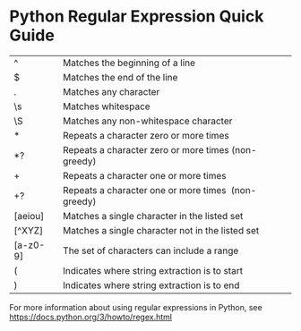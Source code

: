 # Python Regular Expression Quick Guide

|    |                       |
|:---|:-----------------------------------------------------------|
|^   |     Matches the beginning of a line                        |
|$   |     Matches the end of the line                            |
|.   |     Matches any character                                  |
|\s  |     Matches whitespace                                     |
|\S  |     Matches any non-whitespace character                   |
|*|        Repeats a character zero or more times                    |
|*?  |     Repeats a character zero or more times (non-greedy)    |
|+   |     Repeats a character one or more times                  |
|+?  |     Repeats a character one or more times  (non-greedy)    |
|[aeiou] | Matches a single character in the listed set           |
|[^XYZ]  | Matches a single character not in the listed set       |
|[a-z0-9]| The set of characters can include a range              |
|(       | Indicates where string extraction is to start          |
|)       | Indicates where string extraction is to end            |

For more information about using regular expressions in Python, see <https://docs.python.org/3/howto/regex.html>
